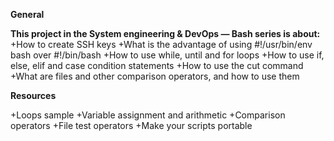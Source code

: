 **General**

**This project in the System engineering & DevOps ― Bash series is about:**
+How to create SSH keys
+What is the advantage of using #!/usr/bin/env bash over #!/bin/bash
+How to use while, until and for loops
+How to use if, else, elif and case condition statements
+How to use the cut command
+What are files and other comparison operators, and how to use them



**Resources**

+Loops sample
+Variable assignment and arithmetic
+Comparison operators
+File test operators
+Make your scripts portable
